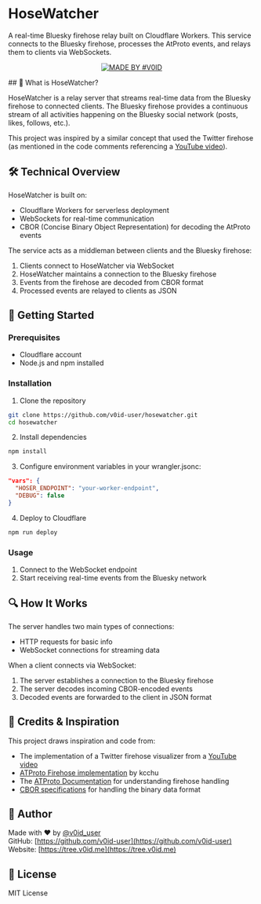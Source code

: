 
# HoseWatcher

A real-time Bluesky firehose relay built on Cloudflare Workers. This service connects to the Bluesky firehose, processes the AtProto events, and relays them to clients via WebSockets.
<div align="center">

[![MADE BY #V0ID](https://img.shields.io/badge/MADE%20BY%20%23V0ID-F3EEE1.svg?style=for-the-badge)](https://github.com/v0id-user)

</div>
## 🚰 What is HoseWatcher?

HoseWatcher is a relay server that streams real-time data from the Bluesky firehose to connected clients. The Bluesky firehose provides a continuous stream of all activities happening on the Bluesky social network (posts, likes, follows, etc.).

This project was inspired by a similar concept that used the Twitter firehose (as mentioned in the code comments referencing a [YouTube video](https://www.youtube.com/watch?v=fxZSP85YcoE)).

## 🛠️ Technical Overview

HoseWatcher is built on:
- Cloudflare Workers for serverless deployment
- WebSockets for real-time communication
- CBOR (Concise Binary Object Representation) for decoding the AtProto events

The service acts as a middleman between clients and the Bluesky firehose:
1. Clients connect to HoseWatcher via WebSocket
2. HoseWatcher maintains a connection to the Bluesky firehose
4. Events from the firehose are decoded from CBOR format
5. Processed events are relayed to clients as JSON

## 🚀 Getting Started

### Prerequisites
- Cloudflare account
- Node.js and npm installed

### Installation

1. Clone the repository
```bash
git clone https://github.com/v0id-user/hosewatcher.git
cd hosewatcher
```

2. Install dependencies
```bash
npm install
```

3. Configure environment variables in your wrangler.jsonc:
```json
"vars": {
  "HOSER_ENDPOINT": "your-worker-endpoint",
  "DEBUG": false
}
```

4. Deploy to Cloudflare
```bash
npm run deploy
```

### Usage

1. Connect to the WebSocket endpoint
2. Start receiving real-time events from the Bluesky network

## 🔍 How It Works

The server handles two main types of connections:
- HTTP requests for basic info
- WebSocket connections for streaming data

When a client connects via WebSocket:
1. The server establishes a connection to the Bluesky firehose
2. The server decodes incoming CBOR-encoded events
3. Decoded events are forwarded to the client in JSON format

## 🙏 Credits & Inspiration

This project draws inspiration and code from:
- The implementation of a Twitter firehose visualizer from a [YouTube video](https://www.youtube.com/watch?v=fxZSP85YcoE)
- [ATProto Firehose implementation](https://github.com/kcchu/atproto-firehose) by kcchu
- The [ATProto Documentation](https://docs.bsky.app/docs/advanced-guides/firehose) for understanding firehose handling
- [CBOR specifications](https://cbor.io/) for handling the binary data format

## 👤 Author

Made with ❤️ by [@v0id_user](https://x.com/v0id_user)  
GitHub: [https://github.com/v0id-user](https://github.com/v0id-user)  
Website: [https://tree.v0id.me](https://tree.v0id.me)

## 📝 License

MIT License
